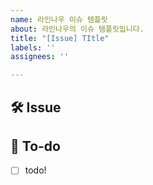 ```yaml
---
name: 라인나우 이슈 템플릿
about: 라인나우의 이슈 템플릿입니다.
title: "[Issue] TItle"
labels: ''
assignees: ''

---
```


## 🛠 Issue
<!-- 이슈에 대해 간략하게 설명해주세요 -->

## 📝 To-do
<!-- 진행할 작업에 대해 적어주세요 -->
- [ ] todo!
